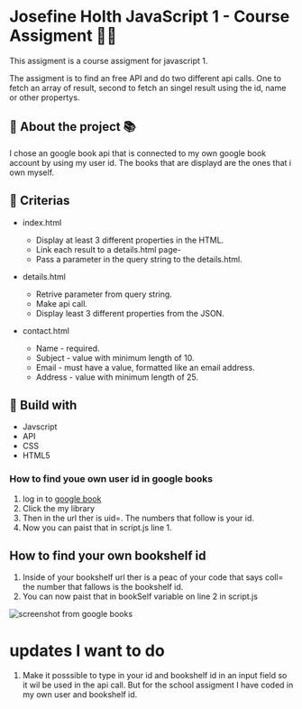 # Josefine Holth JavaScript 1 -  Course Assigment :woman_technologist:

This assigment is a course assigment for javascript 1. 

The assigment is to find an free API and do two different api calls. One to fetch an array of result, second to fetch an singel result using the id, name or other propertys. 

## :round_pushpin: About the project :books:
I chose an google book api that is connected to my own google book account by using my user id. The books that are displayd are the ones that i own myself.

## :round_pushpin: Criterias
- index.html
  - Display at least 3 different properties in the HTML. 
  - Link each result to a details.html page-
  - Pass a parameter in the query string to the details.html.

- details.html
  - Retrive parameter from query string.
  - Make api call.
  - Display least 3 different properties from the JSON. 

- contact.html
  - Name - required.
  - Subject - value with minimum length of 10.
  - Email - must have a value, formatted like an email address.
  - Address - value with minimum length of 25.

## :round_pushpin: Build with
- Javscript
- API
- CSS
- HTML5

### How to find youe own user id in google books
1. log in to [google book](https://books.google.no/)
2. Click the my library
3. Then in the url ther is uid=. The numbers that follow is your id. 
4. Now you can paist that in script.js line 1.

## How to find your own bookshelf id
1. Inside of your bookshelf url ther is a peac of your code that says coll= the number that fallows is the bookshelf id. 
2. You can now paist that in bookSelf variable on line 2 in script.js

![screenshot from google books](https://photos.google.com/photo/AF1QipNZv-h-OILIJWLFYVXy7-a1R6xNCRb-i1FVrQYT)

# updates I want to do
1. Make it posssible to type in your id and bookshelf id in an input field so it wil be used in the api call. But for the school assigment I have coded in my own user and bookshelf id.
